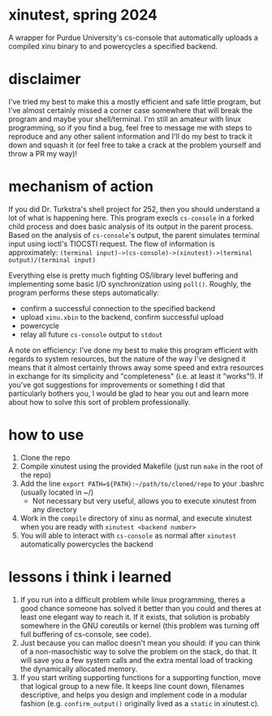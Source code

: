 # xinutest, spring 2024
A wrapper for Purdue University's cs-console that automatically uploads a compiled xinu binary to and powercycles a specified backend.

# disclaimer
I've tried my best to make this a mostly efficient and safe little program, but I've almost certainly missed a corner case somewhere that will break the program and maybe your shell/terminal.
I'm still an amateur with linux programming, so if you find a bug, feel free to message me with steps to reproduce and any other salient information and I'll do my best to track it down and squash it (or feel free to take a crack at the problem yourself and throw a PR my way)!

# mechanism of action
If you did Dr. Turkstra's shell project for 252, then you should understand a lot of what is happening here.
This program execls `cs-console` in a forked child process and does basic analysis of its output in the parent process.
Based on the analysis of `cs-console`'s output, the parent simulates terminal input using ioctl's TIOCSTI request.
The flow of information is approximately: `(terminal input)->(cs-console)->(xinutest)->(terminal output)/(terminal input)`

Everything else is pretty much fighting OS/library level buffering and implementing some basic I/O synchronization using `poll()`.
Roughly, the program performs these steps automatically:
  * confirm a successful connection to the specified backend
  * upload `xinu.xbin` to the backend, confirm successful upload
  * powercycle
  * relay all future `cs-console` output to `stdout`
    
A note on efficiency: I've done my best to make this program efficient with regards to system resources, but the nature of the way I've designed it means that it almost certainly throws away some speed and extra resources in exchange for its simplicity and "completeness" (i.e. at least it "works"!). If you've got suggestions for improvements or something I did that particularly bothers you, I would be glad to hear you out and learn more about how to solve this sort of problem professionally.

# how to use
1. Clone the repo
2. Compile xinutest using the provided Makefile (just run `make` in the root of the repo)
3. Add the line `export PATH=${PATH}:~/path/to/cloned/repo` to your .bashrc (usually located in ~/)
   - Not necessary but very useful, allows you to execute xinutest from any directory
4. Work in the `compile` directory of xinu as normal, and execute xinutest when you are ready with `xinutest <backend number>`
5. You will able to interact with `cs-console` as normal after `xinutest` automatically powercycles the backend

# lessons i think i learned
1. If you run into a difficult problem while linux programming, theres a good chance someone has solved it better than you could and theres at least one elegant way to reach it. If it exists, that solution is probably somewhere in the GNU coreutils or kernel (this problem was turning off full buffering of cs-console, see code).
2. Just because you can malloc doesn't mean you should: if you can think of a non-masochistic way to solve the problem on the stack, do that. It will save you a few system calls and the extra mental load of tracking the dynamically allocated memory.
3. If you start writing supporting functions for a supporting function, move that logical group to a new file. It keeps line count down, filenames descriptive, and helps you design and implement code in a modular fashion (e.g. `confirm_output()` originally lived as a `static` in xinutest.c).
